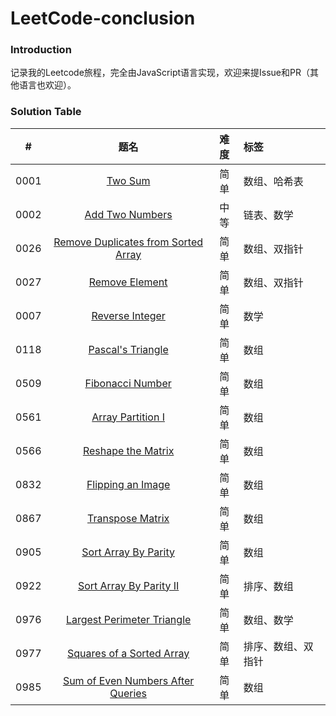 # LeetCode-conclusion

### Introduction

记录我的Leetcode旅程，完全由JavaScript语言实现，欢迎来提Issue和PR（其他语言也欢迎）。

### Solution Table

|  #   |                             题名                             | 难度 | 标签               |
| :--: | :----------------------------------------------------------: | :--: | :----------------- |
| 0001 | [Two Sum](https://github.com/Mcnwork2018/LeetCode_mcn/tree/master/solution/0001.%20Two%20Sum) | 简单 | 数组、哈希表       |
| 0002 | [Add Two Numbers](https://github.com/Mcnwork2018/LeetCode_mcn/tree/master/solution/0002.%20Add%20Two%20Numbers) | 中等 | 链表、数学         |
| 0026 | [Remove Duplicates from Sorted Array](https://github.com/Mcnwork2018/LeetCode-conclusion/tree/master/solution/0026.%20Remove%20Duplicates%20from%20Sorted%20Array) | 简单 | 数组、双指针       |
| 0027 | [Remove Element](https://github.com/Mcnwork2018/LeetCode-conclusion/tree/master/solution/0027) | 简单 | 数组、双指针       |
| 0007 | [Reverse Integer](https://github.com/Mcnwork2018/LeetCode_mcn/tree/master/solution/0007.%20Reverse%20Integer) | 简单 | 数学               |
| 0118 | [Pascal's Triangle](https://github.com/Mcnwork2018/LeetCode_mcn/tree/master/solution/0118.%20Pascal's%20Triangle) | 简单 | 数组               |
| 0509 | [Fibonacci Number](https://github.com/Mcnwork2018/LeetCode_mcn/tree/master/solution/0509.%20Fibonacci%20Number) | 简单 | 数组               |
| 0561 | [Array Partition I](https://github.com/Mcnwork2018/LeetCode_mcn/tree/master/solution/0561.%20Array%20Partition%20I) | 简单 | 数组               |
| 0566 | [Reshape the Matrix](https://github.com/Mcnwork2018/LeetCode_mcn/tree/master/solution/0566.%20Reshape%20the%20Matrix) | 简单 | 数组               |
| 0832 | [Flipping an Image](https://github.com/Mcnwork2018/LeetCode_mcn/tree/master/solution/0832.%20Flipping%20an%20Image) | 简单 | 数组               |
| 0867 | [Transpose Matrix](https://github.com/Mcnwork2018/LeetCode_mcn/tree/master/solution/0867.%20Transpose%20Matrix) | 简单 | 数组               |
| 0905 | [Sort Array By Parity](https://github.com/Mcnwork2018/LeetCode_mcn/tree/master/solution/0905.%20Sort%20Array%20By%20Parity) | 简单 | 数组               |
| 0922 | [Sort Array By Parity II](https://github.com/Mcnwork2018/LeetCode_mcn/tree/master/solution/0922.%20Sort%20Array%20By%20Parity%20II) | 简单 | 排序、数组         |
| 0976 | [Largest Perimeter Triangle](https://github.com/Mcnwork2018/LeetCode_mcn/tree/master/solution/0976.%20Largest%20Perimeter%20Triangle) | 简单 | 数组、数学         |
| 0977 | [Squares of a Sorted Array](https://github.com/Mcnwork2018/LeetCode_mcn/tree/master/solution/0977.%20Squares%20of%20a%20Sorted%20Array) | 简单 | 排序、数组、双指针 |
| 0985 | [Sum of Even Numbers After Queries](https://github.com/Mcnwork2018/LeetCode_mcn/tree/master/solution/0985.%20Sum%20of%20Even%20Numbers%20After%20Queries) | 简单 | 数组               |





